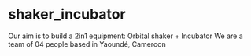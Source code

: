 # shaker_incubator
Our aim is to build a 2in1 equipment: Orbital shaker + Incubator
We are a team of 04 people based in Yaoundé, Cameroon
